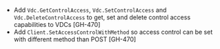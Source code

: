 * Add `Vdc.GetControlAccess`, `Vdc.SetControlAccess` and `Vdc.DeleteControlAccess` to get, set and delete control access capabilities to VDCs [GH-470]
* Add `Client.SetAccessControlWithMethod` so access control can be set with different method than POST [GH-470]
